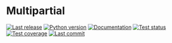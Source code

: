 Multipartial
============

[![Last release](https://img.shields.io/pypi/v/multipartial.svg)](https://pypi.python.org/pypi/multipartial)
[![Python version](https://img.shields.io/pypi/pyversions/multipartial.svg)](https://pypi.python.org/pypi/multipartial)
[![Documentation](https://img.shields.io/readthedocs/multipartial.svg)](https://multipartial.readthedocs.io/en/latest/)
[![Test status](https://img.shields.io/github/actions/workflow/status/kalekundert/multipartial/test.yml?branch=master)](https://github.com/kalekundert/multipartial/actions)
[![Test coverage](https://img.shields.io/codecov/c/github/kalekundert/multipartial)](https://app.codecov.io/github/kalekundert/multipartial)
[![Last commit](https://img.shields.io/github/last-commit/kalekundert/multipartial?logo=github)](https://github.com/kalekundert/multipartial)
